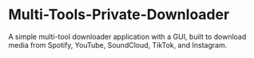 # Multi-Tools-Private-Downloader
A simple multi-tool downloader application with a GUI, built to download media from Spotify, YouTube, SoundCloud, TikTok, and Instagram.
